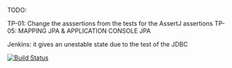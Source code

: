 
TODO:

 TP-01: Change the asssertions from the tests for the AssertJ assertions
 TP-05: MAPPING JPA & APPLICATION CONSOLE JPA
 
 Jenkins: it gives an unestable state due to the test of the JDBC
 
 [![Build Status](http://jenkins.cleverapps.io/buildStatus/icon?job=paula-sgp-paie)](http://jenkins.cleverapps.io/view/Paie/job/paula-sgp-paie/)